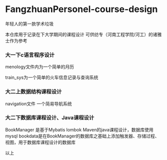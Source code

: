 # FangzhuanPersonel-course-design

年轻人的第一款学术垃圾

本仓库用于记录在下大学期间的课程设计
可供纺专（河南工程学院/河工）的诸雅士作为参考


### 大一下c语言程序设计

menology文件内为一个简单的月历

train_sys为一个简单的火车信息记录与查询系统

### 大二上数据结构课程设计

navigation文件 一个简易导航系统

### 大二下数据库课程设计、Java课程设计

BookManager 是基于Mybatis lombok Maven的java课程设计，数据库使用mysql
bookdata是在BookManager的数据库之基础上添加触发器、存储过程、视图，用于数据库课程设计的数据库

以上
